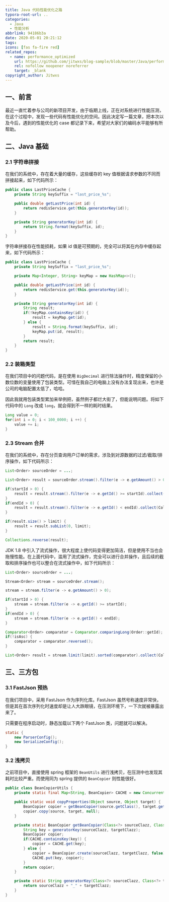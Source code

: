 ```yaml
---
title: Java 代码性能优化之路
typora-root-url: ..
categories:
  - Java
  - 性能分析
abbrlink: 94186b3a
date: 2020-05-01 20:21:12
tags:
icons: [fas fa-fire red]
related_repos:
  - name: performance_optimized
    url: https://github.com/jitwxs/blog-sample/blob/master/Java/performance_optimized
    rel: nofollow noopener noreferrer
    target: _blank
copyright_author: Jitwxs
---
```


## 一、前言

最近一直忙着参与公司的新项目开发，由于临期上线，正在对系统进行性能压测，在这个过程中，发现一些代码有性能优化的空间。因此决定写一篇文章，把本次以及今后，遇到的性能优化的 case 都记录下来，希望对大家们的编码水平能够有所帮助。

## 二、Java 基础

### 2.1 字符串拼接

在我们的系统中，存在着大量的缓存，这些缓存的 key 值根据请求参数的不同而拼接起来，如下代码所示：

```java 优化前
public class LastPriceCache {
    private String keySuffix = "last_price_%s";

    public double getLastPrice(int id) {
        return redisService.get(this.generatorKey(id));
    }

    private String generatorKey(int id) {
        return String.format(keySuffix, id);
    }
}
```

字符串拼接存在性能损耗，如果 id 值是可预期的，完全可以将其在内存中缓存起来，如下代码所示：

```java 优化后
public class LastPriceCache {
    private String keySuffix = "last_price_%s";

    private Map<Integer, String> keyMap = new HashMap<>();

    public double getLastPrice(int id) {
        return redisService.get(this.generatorKey(id));
    }

    private String generatorKey(int id) {
        String result;
        if(!keyMap.containsKey(id)) {
            result = keyMap.get(id);
        } else {
            result = String.format(keySuffix, id);
            keyMap.put(id, result);
        }
        return result;
    }
}
```

### 2.2 装箱类型

在我们项目中的问题代码，是在使用 `BigDecimal` 进行除法操作时，精度保留的小数位数的变量使用了包装类型。可惜在我自己的电脑上没有办法复现出来，也许是公司的电脑配置太低了，哈哈。

因此我就用包装类型累加来举例把，虽然例子都烂大街了，但能说明问题。将如下代码中的 `Long` 改成 `long`，就会得到不一样的耗时结果。

```java
Long value = 0;
for(int i = 0; i < 100_0000; i ++) {
    value += i;
}
```

### 2.3 Stream 合并

在我们的系统中，存在分页查询用户订单的需求，涉及到对源数据的过滤/截取/排序操作，如下代码所示：

```java 优化前
List<Order> sourceOrder = ...;

List<Order> result = sourceOrder.stream().filter(e -> e.getAmount() > 0).collect(Collectors.toList());

if(startId > 0) {
    result = result.stream().filter(e -> e.getId() >= startId).collect(Collectors.toList());
}
if(endId > 0) {
    result = result.stream().filter(e -> e.getId() < endId).collect(Collectors.toList());
}

if(result.size() > limit) {
    result = result.subList(0, limit);
}

Collections.reverse(result);
```

JDK 1.8 中引入了流式操作，很大程度上使代码变得更加简洁，但是使用不当也会拖慢性能。在上面代码中，滥用了流式操作，完全可以进行合并操作，且后续的截取和排序操作也可以整合在流式操作中，如下代码所示：

```java 优化后
List<Order> sourceOrder = ...;

Stream<Order> stream = sourceOrder.stream();

stream = stream.filter(e -> e.getAmount() > 0);

if(startId > 0) {
    stream = stream.filter(e -> e.getId() >= startId);
}
if(endId > 0) {
    stream = stream.filter(e -> e.getId() < endId);
}

Comparator<Order> comparator = Comparator.comparingLong(Order::getId);
if(!isAsc) {
    comparator = comparator.reversed();
}

List<Order> result = stream.limit(limit).sorted(comparator).collect(Collectors.toList());
```

## 三、三方包

### 3.1 FastJson 预热

在我们项目中，采用 FastJson 作为序列化库。FastJson 虽然号称速度非常快，但是其在首次序列化时速度却是让人大跌眼镜，在压测环境下，一下次就被暴露出来了。

只需要在程序启动时，静态加载以下两个 FastJson 类，问题就可以解决。

```java
static {
    new ParserConfig();
    new SerializeConfig();
}
```

### 3.2 浅拷贝

之前项目中，直接使用 spring 框架的 `BeanUtils` 进行浅拷贝，在压测中也发现其耗时比较严重。而使用同为 spring 提供的 `BeanCopier` 则性能很好。

```java BeanCopier 工具类
public class BeanCopierUtils {
    private static final Map<String, BeanCopier> CACHE = new ConcurrentHashMap<>();

    public static void copyProperties(Object source, Object target) {
        BeanCopier copier = getBeanCopier(source.getClass(), target.getClass());
        copier.copy(source, target, null);
    }

    private static BeanCopier getBeanCopier(Class<?> sourceClazz, Class<?> targetClazz) {
        String key = generatorKey(sourceClazz, targetClazz);
        BeanCopier copier;
        if(CACHE.containsKey(key)) {
            copier = CACHE.get(key);
        } else {
            copier = BeanCopier.create(sourceClazz, targetClazz, false);
            CACHE.put(key, copier);
        }
        return copier;
    }

    private static String generatorKey(Class<?> sourceClazz, Class<?> targetClazz) {
        return sourceClazz + "_" + targetClazz;
    }
}
```
